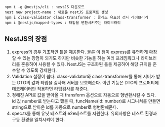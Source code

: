 ```
npm i -g @nestjs/cli : nestJS 다운로드
nest new project-name : 새로운 nestJS 프로젝트 생성
npm i class-validator class-transformer : 클래스 유효성 검사 라이브러리
npm i @nestjs/mapped-types : 타입을 변환시켜주는 라이브러리
```
## NestJS의 장점
1. express의 경우 기초적인 틀을 제공한다. 물론 이 점이 express를 유연하게 확장할 수 있는 장점이 되기도 하지만 비슷한 기능을 하는 여러 프레임워크나 라이브러리를 혼용하여 사용될 수 있다. NestJS는 구조화된 틀을 제공하여 해당 규칙을 준수할 수 있도록 강제한다.  
1. Validation 설정이 쉽다. class-validator와 class-transformer를 통해 서버가 받는 DTO의 값과 타입을 검사해 서버를 보호해준다. 이런 기능은 DTO의 프로퍼티에 데코레이터만 적용하면 타입검사를 해준다.
1. 정해진 API로 값을 받아올 때 fransform 옵션으로 자동으로 형변환시킬 수 있다. id 값 number로 받는다고 했을 때, funcName(id: number)로 시그니쳐를 만들면 string으로 받아온 id를 자동으로 number로 형변환해준다.
1. spec.ts를 통해 유닛 테스트와 e2e테스트를 지원한다. 유의사항은 테스트 환경과 구동 환경을 일치시켜야 한다.
